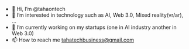- 👋 Hi, I’m @tahaontech
- 👀 I’m interested in technology such as AI, Web 3.0, Mixed reality(vr/ar), ...
- 🌱 I’m currently working on my startups (one in AI industry another in Web 3.0)
- 📫 How to reach me tahatechbusiness@gmail.com
